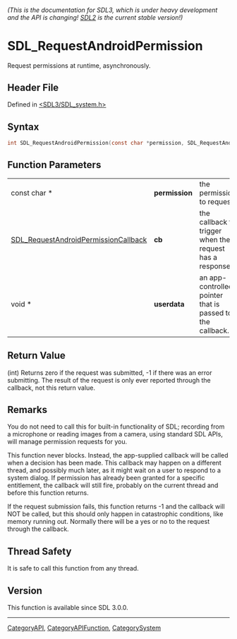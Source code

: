 ###### (This is the documentation for SDL3, which is under heavy development and the API is changing! [SDL2](https://wiki.libsdl.org/SDL2/) is the current stable version!)
# SDL_RequestAndroidPermission

Request permissions at runtime, asynchronously.

## Header File

Defined in [<SDL3/SDL_system.h>](https://github.com/libsdl-org/SDL/blob/main/include/SDL3/SDL_system.h)

## Syntax

```c
int SDL_RequestAndroidPermission(const char *permission, SDL_RequestAndroidPermissionCallback cb, void *userdata);
```

## Function Parameters

|                                                                              |                |                                                           |
| ---------------------------------------------------------------------------- | -------------- | --------------------------------------------------------- |
| const char *                                                                 | **permission** | the permission to request.                                |
| [SDL_RequestAndroidPermissionCallback](SDL_RequestAndroidPermissionCallback) | **cb**         | the callback to trigger when the request has a response.  |
| void *                                                                       | **userdata**   | an app-controlled pointer that is passed to the callback. |

## Return Value

(int) Returns zero if the request was submitted, -1 if there was an error
submitting. The result of the request is only ever reported through the
callback, not this return value.

## Remarks

You do not need to call this for built-in functionality of SDL; recording
from a microphone or reading images from a camera, using standard SDL APIs,
will manage permission requests for you.

This function never blocks. Instead, the app-supplied callback will be
called when a decision has been made. This callback may happen on a
different thread, and possibly much later, as it might wait on a user to
respond to a system dialog. If permission has already been granted for a
specific entitlement, the callback will still fire, probably on the current
thread and before this function returns.

If the request submission fails, this function returns -1 and the callback
will NOT be called, but this should only happen in catastrophic conditions,
like memory running out. Normally there will be a yes or no to the request
through the callback.

## Thread Safety

It is safe to call this function from any thread.

## Version

This function is available since SDL 3.0.0.

----
[CategoryAPI](CategoryAPI), [CategoryAPIFunction](CategoryAPIFunction), [CategorySystem](CategorySystem)

